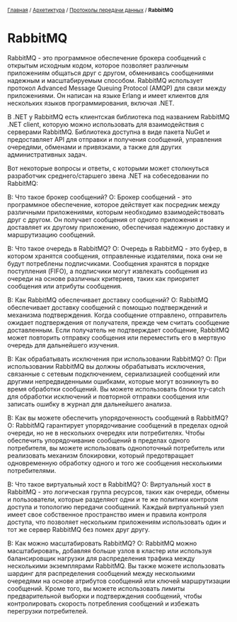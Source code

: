 <sub>[Главная](../../../index.md) / [Архетиктура](../../README.md) / [Протоколы передачи данных](README.md) / **RabbitMQ** </sub>

# RabbitMQ

RabbitMQ - это программное обеспечение брокера сообщений с открытым исходным кодом, которое позволяет различным приложениям общаться друг с другом, обмениваясь сообщениями надежным и масштабируемым способом. RabbitMQ использует протокол Advanced Message Queuing Protocol (AMQP) для связи между приложениями. Он написан на языке Erlang и имеет клиентов для нескольких языков программирования, включая .NET.

В .NET у RabbitMQ есть клиентская библиотека под названием RabbitMQ .NET client, которую можно использовать для взаимодействия с серверами RabbitMQ. Библиотека доступна в виде пакета NuGet и предоставляет API для отправки и получения сообщений, управления очередями, обменами и привязками, а также для других административных задач.

Вот некоторые вопросы и ответы, с которыми может столкнуться разработчик среднего/старшего звена .NET на собеседовании по RabbitMQ:

В: Что такое брокер сообщений?
О: Брокер сообщений - это программное обеспечение, которое действует как посредник между различными приложениями, которым необходимо взаимодействовать друг с другом. Он получает сообщения от одного приложения и доставляет их другому приложению, обеспечивая надежную доставку и маршрутизацию сообщений.

В: Что такое очередь в RabbitMQ?
О: Очередь в RabbitMQ - это буфер, в котором хранятся сообщения, отправленные издателями, пока они не будут потреблены подписчиками. Сообщения хранятся в порядке поступления (FIFO), а подписчики могут извлекать сообщения из очереди на основе различных критериев, таких как приоритет сообщения или атрибуты сообщения.

В: Как RabbitMQ обеспечивает доставку сообщений?
О: RabbitMQ обеспечивает доставку сообщений с помощью подтверждений и механизма подтверждения. Когда сообщение отправлено, отправитель ожидает подтверждения от получателя, прежде чем считать сообщение доставленным. Если получатель не подтверждает сообщение, RabbitMQ может повторить отправку сообщения или переместить его в мертвую очередь для дальнейшего изучения.

В: Как обрабатывать исключения при использовании RabbitMQ?
О: При использовании RabbitMQ вы должны обрабатывать исключения, связанные с сетевым подключением, сериализацией сообщений или другими непредвиденными ошибками, которые могут возникнуть во время обработки сообщений. Вы можете использовать блоки try-catch для обработки исключений и повторной отправки сообщения или записать ошибку в журнал для дальнейшего анализа.

В: Как вы можете обеспечить упорядоченность сообщений в RabbitMQ?
О: RabbitMQ гарантирует упорядочивание сообщений в пределах одной очереди, но не в нескольких очередях или потребителях. Чтобы обеспечить упорядочивание сообщений в пределах одного потребителя, вы можете использовать однопоточный потребитель или реализовать механизм блокировки, который предотвращает одновременную обработку одного и того же сообщения несколькими потребителями.

В: Что такое виртуальный хост в RabbitMQ?
О: Виртуальный хост в RabbitMQ - это логическая группа ресурсов, таких как очереди, обмены и пользователи, которые разделяют одни и те же политики контроля доступа и топологию передачи сообщений. Каждый виртуальный узел имеет свое собственное пространство имен и правила контроля доступа, что позволяет нескольким приложениям использовать один и тот же сервер RabbitMQ без помех друг другу.

В: Как можно масштабировать RabbitMQ?
О: RabbitMQ можно масштабировать, добавляя больше узлов в кластер или используя балансировщик нагрузки для распределения трафика между несколькими экземплярами RabbitMQ. Вы также можете использовать шардинг для распределения сообщений между несколькими очередями на основе атрибутов сообщений или ключей маршрутизации сообщений. Кроме того, вы можете использовать лимиты предварительной выборки и подтверждения сообщений, чтобы контролировать скорость потребления сообщений и избежать перегрузки потребителей.